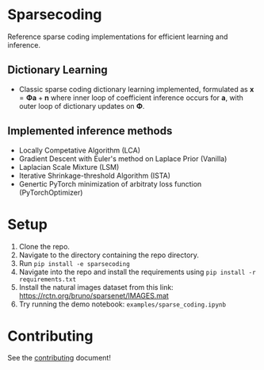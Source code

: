 # Sparsecoding
Reference sparse coding implementations for efficient learning and inference.

## Dictionary Learning
* Classic sparse coding dictionary learning implemented, formulated as $\mathbf{x} = \mathbf{\Phi a} + \mathbf{n}$ where inner loop of coefficient inference occurs for $\mathbf{a}$, with outer loop of dictionary updates on $\mathbf{\Phi}$.

## Implemented inference methods
* Locally Competative Algorithm (LCA)
* Gradient Descent with Euler's method on Laplace Prior (Vanilla)
* Laplacian Scale Mixture (LSM)
* Iterative Shrinkage-threshold Algorithm (ISTA)
* Genertic PyTorch minimization of arbitraty loss function (PyTorchOptimizer)

# Setup
1. Clone the repo.
2. Navigate to the directory containing the repo directory.
3. Run `pip install -e sparsecoding`
4. Navigate into the repo and install the requirements using `pip install -r requirements.txt`
5. Install the natural images dataset from this link: https://rctn.org/bruno/sparsenet/IMAGES.mat
6. Try running the demo notebook: `examples/sparse_coding.ipynb`

# Contributing
See the [contributing](https://github.com/rctn/sparsecoding/blob/formatting/docs/contributing.md) document!